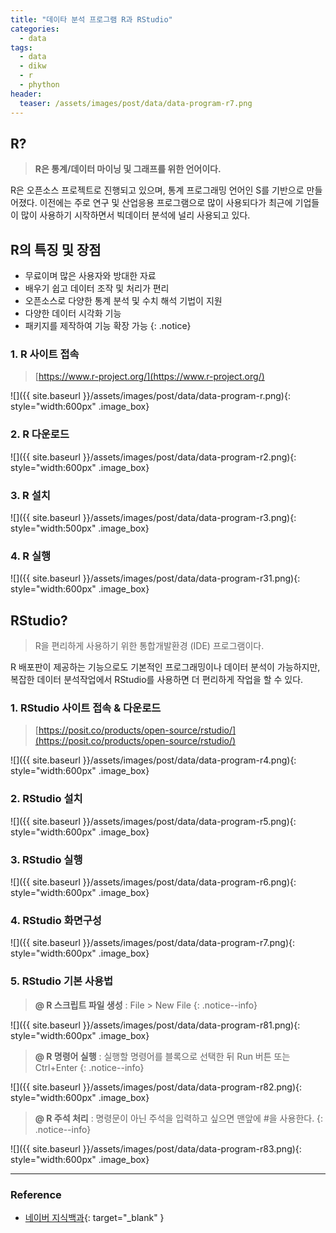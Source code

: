 ```yaml
---
title: "데이타 분석 프로그램 R과 RStudio"
categories: 
  - data
tags:
  - data
  - dikw
  - r
  - phython
header:
  teaser: /assets/images/post/data/data-program-r7.png  
---
```


## R?
> **R은 통계/데이터 마이닝 및 그래프를 위한 언어이다.**

R은 오픈소스 프로젝트로 진행되고 있으며, 통계 프로그래밍 언어인 S를 기반으로 만들어졌다. 이전에는 주로 연구 및 산업응용 프로그램으로 많이 사용되다가 최근에 기업들이 많이 사용하기 시작하면서 빅데이터 분석에 널리 사용되고 있다.

## R의 특징 및 장점

+ 무료이며 많은 사용자와 방대한 자료
+ 배우기 쉽고 데이터 조작 및 처리가 편리
+ 오픈소스로 다양한 통계 분석 및 수치 해석 기법이 지원
+ 다양한 데이터 시각화 기능
+ 패키지를 제작하여 기능 확장 가능
{: .notice} 

### 1. R 사이트 접속
> [https://www.r-project.org/](https://www.r-project.org/)

![]({{ site.baseurl }}/assets/images/post/data/data-program-r.png){: style="width:600px" .image_box} 

### 2. R 다운로드

![]({{ site.baseurl }}/assets/images/post/data/data-program-r2.png){: style="width:600px" .image_box} 

### 3. R 설치
![]({{ site.baseurl }}/assets/images/post/data/data-program-r3.png){: style="width:500px" .image_box} 

### 4. R 실행
![]({{ site.baseurl }}/assets/images/post/data/data-program-r31.png){: style="width:600px" .image_box} 

## RStudio?
> R을 편리하게 사용하기 위한 통합개발환경 (IDE) 프로그램이다.

R 배포판이 제공하는 기능으로도 기본적인 프로그래밍이나 데이터 분석이 가능하지만, 복잡한 데이터 분석작업에서 RStudio를 사용하면 더 편리하게 작업을 할 수 있다.

### 1. RStudio 사이트 접속 & 다운로드
> [https://posit.co/products/open-source/rstudio/](https://posit.co/products/open-source/rstudio/)

![]({{ site.baseurl }}/assets/images/post/data/data-program-r4.png){: style="width:600px" .image_box}  

### 2. RStudio 설치
![]({{ site.baseurl }}/assets/images/post/data/data-program-r5.png){: style="width:600px" .image_box} 

### 3. RStudio 실행
![]({{ site.baseurl }}/assets/images/post/data/data-program-r6.png){: style="width:600px" .image_box} 

### 4. RStudio 화면구성
![]({{ site.baseurl }}/assets/images/post/data/data-program-r7.png){: style="width:600px" .image_box} 


### 5. RStudio 기본 사용법

> **@ R 스크립트 파일 생성** : File > New File
{: .notice--info}

![]({{ site.baseurl }}/assets/images/post/data/data-program-r81.png){: style="width:600px" .image_box} 

> **@ R 명령어 실행** : 실행할 명령어를 블록으로 선택한 뒤 Run 버튼 또는 Ctrl+Enter
{: .notice--info}

![]({{ site.baseurl }}/assets/images/post/data/data-program-r82.png){: style="width:600px" .image_box} 

> **@ R 주석 처리** : 명령문이 아닌 주석을 입력하고 싶으면 맨앞에 #을 사용한다.
{: .notice--info}

![]({{ site.baseurl }}/assets/images/post/data/data-program-r83.png){: style="width:600px" .image_box} 

---
### Reference    
+ [네이버 지식백과](https://terms.naver.com/entry.naver?docId=3386316&cid=58370&categoryId=58370){: target="_blank" }





  

      



